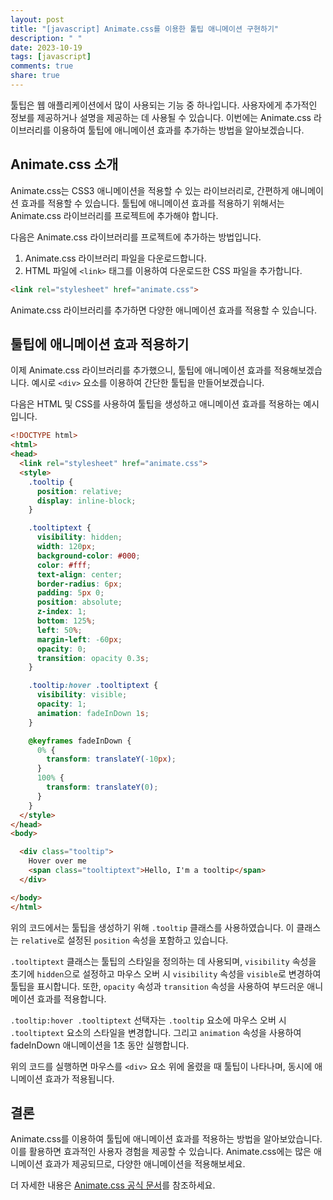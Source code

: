 ```yaml
---
layout: post
title: "[javascript] Animate.css를 이용한 툴팁 애니메이션 구현하기"
description: " "
date: 2023-10-19
tags: [javascript]
comments: true
share: true
---
```


툴팁은 웹 애플리케이션에서 많이 사용되는 기능 중 하나입니다. 사용자에게 추가적인 정보를 제공하거나 설명을 제공하는 데 사용될 수 있습니다. 이번에는 Animate.css 라이브러리를 이용하여 툴팁에 애니메이션 효과를 추가하는 방법을 알아보겠습니다.

## Animate.css 소개

Animate.css는 CSS3 애니메이션을 적용할 수 있는 라이브러리로, 간편하게 애니메이션 효과를 적용할 수 있습니다. 툴팁에 애니메이션 효과를 적용하기 위해서는 Animate.css 라이브러리를 프로젝트에 추가해야 합니다.

다음은 Animate.css 라이브러리를 프로젝트에 추가하는 방법입니다.

1. Animate.css 라이브러리 파일을 다운로드합니다.
2. HTML 파일에 `<link>` 태그를 이용하여 다운로드한 CSS 파일을 추가합니다.

```html
<link rel="stylesheet" href="animate.css">
```

Animate.css 라이브러리를 추가하면 다양한 애니메이션 효과를 적용할 수 있습니다.

## 툴팁에 애니메이션 효과 적용하기

이제 Animate.css 라이브러리를 추가했으니, 툴팁에 애니메이션 효과를 적용해보겠습니다. 예시로 `<div>` 요소를 이용하여 간단한 툴팁을 만들어보겠습니다.

다음은 HTML 및 CSS를 사용하여 툴팁을 생성하고 애니메이션 효과를 적용하는 예시입니다.

```html
<!DOCTYPE html>
<html>
<head>
  <link rel="stylesheet" href="animate.css">
  <style>
    .tooltip {
      position: relative;
      display: inline-block;
    }

    .tooltiptext {
      visibility: hidden;
      width: 120px;
      background-color: #000;
      color: #fff;
      text-align: center;
      border-radius: 6px;
      padding: 5px 0;
      position: absolute;
      z-index: 1;
      bottom: 125%;
      left: 50%;
      margin-left: -60px;
      opacity: 0;
      transition: opacity 0.3s;
    }

    .tooltip:hover .tooltiptext {
      visibility: visible;
      opacity: 1;
      animation: fadeInDown 1s;
    }

    @keyframes fadeInDown {
      0% {
        transform: translateY(-10px);
      }
      100% {
        transform: translateY(0);
      }
    }
  </style>
</head>
<body>

  <div class="tooltip">
    Hover over me
    <span class="tooltiptext">Hello, I'm a tooltip</span>
  </div>

</body>
</html>
```

위의 코드에서는 툴팁을 생성하기 위해 `.tooltip` 클래스를 사용하였습니다. 이 클래스는 `relative`로 설정된 `position` 속성을 포함하고 있습니다.

`.tooltiptext` 클래스는 툴팁의 스타일을 정의하는 데 사용되며, `visibility` 속성을 초기에 `hidden`으로 설정하고 마우스 오버 시 `visibility` 속성을 `visible`로 변경하여 툴팁을 표시합니다. 또한, `opacity` 속성과 `transition` 속성을 사용하여 부드러운 애니메이션 효과를 적용합니다.

`.tooltip:hover .tooltiptext` 선택자는 `.tooltip` 요소에 마우스 오버 시 `.tooltiptext` 요소의 스타일을 변경합니다. 그리고 `animation` 속성을 사용하여 fadeInDown 애니메이션을 1초 동안 실행합니다.

위의 코드를 실행하면 마우스를 `<div>` 요소 위에 올렸을 때 툴팁이 나타나며, 동시에 애니메이션 효과가 적용됩니다.

## 결론

Animate.css를 이용하여 툴팁에 애니메이션 효과를 적용하는 방법을 알아보았습니다. 이를 활용하면 효과적인 사용자 경험을 제공할 수 있습니다. Animate.css에는 많은 애니메이션 효과가 제공되므로, 다양한 애니메이션을 적용해보세요.

더 자세한 내용은 [Animate.css 공식 문서](https://animate.style/)를 참조하세요.